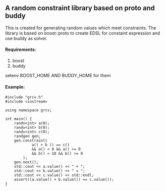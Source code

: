 ## A random constraint library based on proto and buddy

This is created for generating random values which meet constraints.
The library is based on boost::proto to create EDSL for constaint expression
and use buddy as solver.

#### Requirements:
1. boost
2. buddy

setenv BOOST_HOME AND BUDDY_HOME for them

#### Example:

	#include "grcv.h"
	#include <iostream>
	
	using namespace grcv;
	
	int main() {
	    randv<int> a(0);
	    randv<int> b(0);
	    randv<int> c(0);
	    randgen gen;
	    gen.constraint(
	            a() + b () == c()
	            && a() < 8 && a() >= 0
	            && b() < 10 && b() >= 0
	        );
	    gen.next();
	    std::cout << a.value() << " + ";
	    std::cout << b.value() << " = ";
	    std::cout << c.value() << std::endl;
	    assert((a.value() + b.value()) == c.value());
	}


